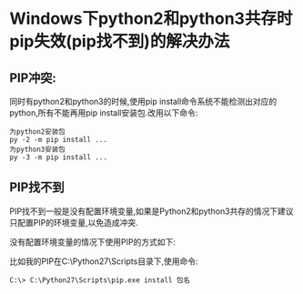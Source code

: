 # Windows下python2和python3共存时pip失效(pip找不到)的解决办法

## PIP冲突:

同时有python2和python3的时候,使用pip install命令系统不能检测出对应的python,所有不能再用pip install安装包.改用以下命令:

```
为python2安装包
py -2 -m pip install ...
为python3安装包
py -3 -m pip install ...
```

## PIP找不到

PIP找不到一般是没有配置环境变量,如果是Python2和python3共存的情况下建议只配置PIP的环境变量,以免造成冲突.

没有配置环境变量的情况下使用PIP的方式如下:

比如我的PIP在C:\Python27\Scripts目录下,使用命令:

```
C:\> C:\Python27\Scripts\pip.exe install 包名
```